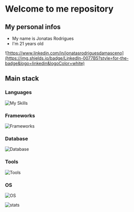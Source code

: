 # Welcome to me repository

## My personal infos

  - My name is Jonatas Rodrigues
  - I'm 21 years old

![https://www.linkedin.com/in/jonatasrodriguesdamasceno](https://img.shields.io/badge/LinkedIn-0077B5?style=for-the-badge&logo=linkedin&logoColor=white)

## Main stack

### Languages

![My Skills](https://skillicons.dev/icons?i=go,js,py)

### Frameworks

![Frameworks](https://skillicons.dev/icons?i=vue,)

### Database

![Database](https://skillicons.dev/icons?i=mysql,postgres)

### Tools

![Tools](https://skillicons.dev/icons?i=vscode,postman,docker)

### OS

![OS](https://skillicons.dev/icons?i=windows,linux)

![stats](https://github-readme-status00.vercel.app/api/top-langs/?username=jonatas00&theme=holi)
